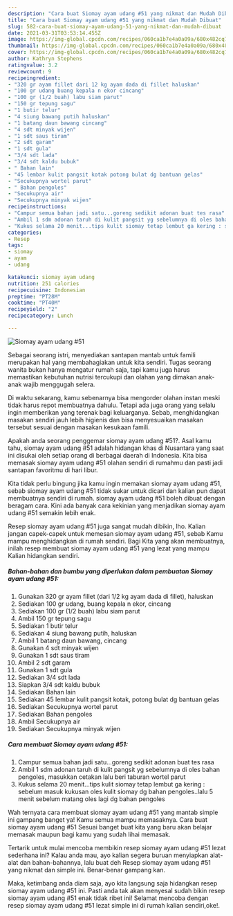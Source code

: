 ```yaml
---
description: "Cara buat Siomay ayam udang #51 yang nikmat dan Mudah Dibuat"
title: "Cara buat Siomay ayam udang #51 yang nikmat dan Mudah Dibuat"
slug: 582-cara-buat-siomay-ayam-udang-51-yang-nikmat-dan-mudah-dibuat
date: 2021-03-31T03:53:14.455Z
image: https://img-global.cpcdn.com/recipes/060ca1b7e4a0a09a/680x482cq70/siomay-ayam-udang-51-foto-resep-utama.jpg
thumbnail: https://img-global.cpcdn.com/recipes/060ca1b7e4a0a09a/680x482cq70/siomay-ayam-udang-51-foto-resep-utama.jpg
cover: https://img-global.cpcdn.com/recipes/060ca1b7e4a0a09a/680x482cq70/siomay-ayam-udang-51-foto-resep-utama.jpg
author: Kathryn Stephens
ratingvalue: 3.2
reviewcount: 9
recipeingredient:
- "320 gr ayam fillet dari 12 kg ayam dada di fillet haluskan"
- "100 gr udang buang kepala n ekor cincang"
- "100 gr (1/2 buah) labu siam parut"
- "150 gr tepung sagu"
- "1 butir telur"
- "4 siung bawang putih haluskan"
- "1 batang daun bawang cincang"
- "4 sdt minyak wijen"
- "1 sdt saus tiram"
- "2 sdt garam"
- "1 sdt gula"
- "3/4 sdt lada"
- "3/4 sdt kaldu bubuk"
- " Bahan lain"
- "45 lembar kulit pangsit kotak potong bulat dg bantuan gelas"
- "Secukupnya wortel parut"
- " Bahan pengoles"
- "Secukupnya air"
- "Secukupnya minyak wijen"
recipeinstructions:
- "Campur semua bahan jadi satu...goreng sedikit adonan buat tes rasa"
- "Ambil 1 sdm adonan taruh di kulit pangsit yg sebelumnya di oles bahan pengoles, masukkan cetakan lalu beri taburan wortel parut"
- "Kukus selama 20 menit...tips kulit siomay tetap lembut ga kering : sebelum masuk kukusan oles kulit siomay dg bahan pengoles..lalu 5 menit sebelum matang oles lagi dg bahan pengoles"
categories:
- Resep
tags:
- siomay
- ayam
- udang

katakunci: siomay ayam udang 
nutrition: 251 calories
recipecuisine: Indonesian
preptime: "PT28M"
cooktime: "PT40M"
recipeyield: "2"
recipecategory: Lunch

---
```



![Siomay ayam udang #51](https://img-global.cpcdn.com/recipes/060ca1b7e4a0a09a/680x482cq70/siomay-ayam-udang-51-foto-resep-utama.jpg)

Sebagai seorang istri, menyediakan santapan mantab untuk famili merupakan hal yang membahagiakan untuk kita sendiri. Tugas seorang  wanita bukan hanya mengatur rumah saja, tapi kamu juga harus memastikan kebutuhan nutrisi tercukupi dan olahan yang dimakan anak-anak wajib menggugah selera.

Di waktu  sekarang, kamu sebenarnya bisa mengorder olahan instan meski tidak harus repot membuatnya dahulu. Tetapi ada juga orang yang selalu ingin memberikan yang terenak bagi keluarganya. Sebab, menghidangkan masakan sendiri jauh lebih higienis dan bisa menyesuaikan masakan tersebut sesuai dengan masakan kesukaan famili. 



Apakah anda seorang penggemar siomay ayam udang #51?. Asal kamu tahu, siomay ayam udang #51 adalah hidangan khas di Nusantara yang saat ini disukai oleh setiap orang di berbagai daerah di Indonesia. Kita bisa memasak siomay ayam udang #51 olahan sendiri di rumahmu dan pasti jadi santapan favoritmu di hari libur.

Kita tidak perlu bingung jika kamu ingin memakan siomay ayam udang #51, sebab siomay ayam udang #51 tidak sukar untuk dicari dan kalian pun dapat membuatnya sendiri di rumah. siomay ayam udang #51 boleh dibuat dengan beragam cara. Kini ada banyak cara kekinian yang menjadikan siomay ayam udang #51 semakin lebih enak.

Resep siomay ayam udang #51 juga sangat mudah dibikin, lho. Kalian jangan capek-capek untuk memesan siomay ayam udang #51, sebab Kamu mampu menghidangkan di rumah sendiri. Bagi Kita yang akan membuatnya, inilah resep membuat siomay ayam udang #51 yang lezat yang mampu Kalian hidangkan sendiri.

<!--inarticleads1-->

##### Bahan-bahan dan bumbu yang diperlukan dalam pembuatan Siomay ayam udang #51:

1. Gunakan 320 gr ayam fillet (dari 1/2 kg ayam dada di fillet), haluskan
1. Sediakan 100 gr udang, buang kepala n ekor, cincang
1. Sediakan 100 gr (1/2 buah) labu siam parut
1. Ambil 150 gr tepung sagu
1. Sediakan 1 butir telur
1. Sediakan 4 siung bawang putih, haluskan
1. Ambil 1 batang daun bawang, cincang
1. Gunakan 4 sdt minyak wijen
1. Gunakan 1 sdt saus tiram
1. Ambil 2 sdt garam
1. Gunakan 1 sdt gula
1. Sediakan 3/4 sdt lada
1. Siapkan 3/4 sdt kaldu bubuk
1. Sediakan  Bahan lain
1. Sediakan 45 lembar kulit pangsit kotak, potong bulat dg bantuan gelas
1. Sediakan Secukupnya wortel parut
1. Sediakan  Bahan pengoles
1. Ambil Secukupnya air
1. Sediakan Secukupnya minyak wijen




<!--inarticleads2-->

##### Cara membuat Siomay ayam udang #51:

1. Campur semua bahan jadi satu...goreng sedikit adonan buat tes rasa
1. Ambil 1 sdm adonan taruh di kulit pangsit yg sebelumnya di oles bahan pengoles, masukkan cetakan lalu beri taburan wortel parut
1. Kukus selama 20 menit...tips kulit siomay tetap lembut ga kering : sebelum masuk kukusan oles kulit siomay dg bahan pengoles..lalu 5 menit sebelum matang oles lagi dg bahan pengoles




Wah ternyata cara membuat siomay ayam udang #51 yang mantab simple ini gampang banget ya! Kamu semua mampu memasaknya. Cara buat siomay ayam udang #51 Sesuai banget buat kita yang baru akan belajar memasak maupun bagi kamu yang sudah lihai memasak.

Tertarik untuk mulai mencoba membikin resep siomay ayam udang #51 lezat sederhana ini? Kalau anda mau, ayo kalian segera buruan menyiapkan alat-alat dan bahan-bahannya, lalu buat deh Resep siomay ayam udang #51 yang nikmat dan simple ini. Benar-benar gampang kan. 

Maka, ketimbang anda diam saja, ayo kita langsung saja hidangkan resep siomay ayam udang #51 ini. Pasti anda tak akan menyesal sudah bikin resep siomay ayam udang #51 enak tidak ribet ini! Selamat mencoba dengan resep siomay ayam udang #51 lezat simple ini di rumah kalian sendiri,oke!.

